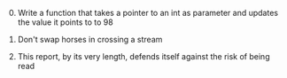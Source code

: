 0. Write a function that takes a pointer to an int as parameter and updates the value it points to to 98

1. Don't swap horses in crossing a stream

2. This report, by its very length, defends itself against the risk of being read

